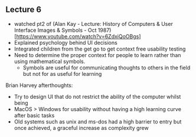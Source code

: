 ## Lecture 6

* watched pt2 of (Alan Kay - Lecture: History of Computers & User Interface Images & Symbols - Oct 1987)[https://www.youtube.com/watch?v=6ZdxiQoOBgs]
* Explained psychology behind UI decisions
* Integrated children from the get go to get context free usability testing
* Need to determine the proper context for people to learn rather than using mathematical symbols.
  * Symbols are useful for communicating thoughts to others in the field but not for as useful for learning

Brian Harvey afterthoughts:
* Try to design UI that do not restrict the ability of the computer whilst being
* MacOS > Windows for usability without having a high learning curve after basic tasks
* Old systems such as unix and ms-dos had a high barrier to entry but once achieved, a graceful increase as complexity grew
